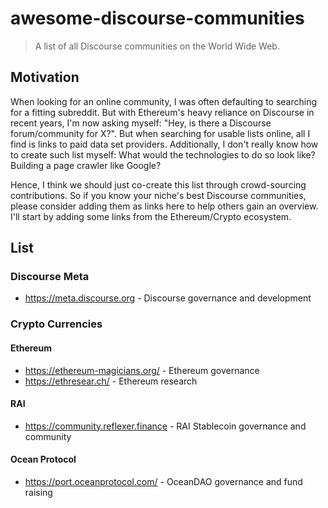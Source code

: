 # awesome-discourse-communities

> A list of all Discourse communities on the World Wide Web.

## Motivation

When looking for an online community, I was often defaulting to searching for a fitting subreddit. But with Ethereum's heavy reliance on Discourse in recent years, I'm now asking myself: "Hey, is there a Discourse forum/community for X?". But when searching for usable lists online, all I find is links to paid data set providers. Additionally, I don't really know how to create such list myself: What would the technologies to do so look like? Building a page crawler like Google?

Hence, I think we should just co-create this list through crowd-sourcing contributions. So if you know your niche's best Discourse communities, please consider adding them as links here to help others gain an overview. I'll start by adding some links from the Ethereum/Crypto ecosystem.

## List

### Discourse Meta

- https://meta.discourse.org - Discourse governance and development

### Crypto Currencies

#### Ethereum

- https://ethereum-magicians.org/ - Ethereum governance
- https://ethresear.ch/ - Ethereum research

#### RAI

- https://community.reflexer.finance - RAI Stablecoin governance and community

#### Ocean Protocol

- https://port.oceanprotocol.com/ - OceanDAO governance and fund raising 
